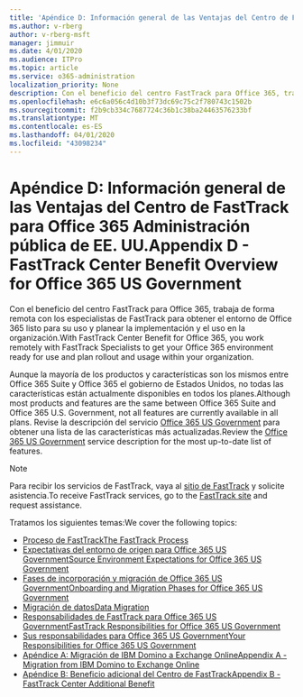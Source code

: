 ```yaml
---
title: 'Apéndice D: Información general de las Ventajas del Centro de FastTrack para Office 365 Administración pública de EE. UU.'
ms.author: v-rberg
author: v-rberg-msft
manager: jimmuir
ms.date: 4/01/2020
ms.audience: ITPro
ms.topic: article
ms.service: o365-administration
localization_priority: None
description: Con el beneficio del centro FastTrack para Office 365, trabaja de forma remota con los especialistas de FastTrack para obtener el entorno de Office 365 listo para su uso y planear la implementación y el uso en la organización.
ms.openlocfilehash: e6c6a056c4d10b3f73dc69c75c2f780743c1502b
ms.sourcegitcommit: f2b9cb334c7687724c36b1c38ba24463576233bf
ms.translationtype: MT
ms.contentlocale: es-ES
ms.lasthandoff: 04/01/2020
ms.locfileid: "43098234"
---
```

# <a name="appendix-d---fasttrack-center-benefit-overview-for-office-365-us-government"></a><span data-ttu-id="b2816-103">Apéndice D: Información general de las Ventajas del Centro de FastTrack para Office 365 Administración pública de EE. UU.</span><span class="sxs-lookup"><span data-stu-id="b2816-103">Appendix D - FastTrack Center Benefit Overview for Office 365 US Government</span></span>

<span data-ttu-id="b2816-104">Con el beneficio del centro FastTrack para Office 365, trabaja de forma remota con los especialistas de FastTrack para obtener el entorno de Office 365 listo para su uso y planear la implementación y el uso en la organización.</span><span class="sxs-lookup"><span data-stu-id="b2816-104">With FastTrack Center Benefit for Office 365, you work remotely with FastTrack Specialists to get your Office 365 environment ready for use and plan rollout and usage within your organization.</span></span> 
  
<span data-ttu-id="b2816-105">Aunque la mayoría de los productos y características son los mismos entre Office 365 Suite y Office 365 el gobierno de Estados Unidos, no todas las características están actualmente disponibles en todos los planes.</span><span class="sxs-lookup"><span data-stu-id="b2816-105">Although most products and features are the same between Office 365 Suite and Office 365 U.S. Government, not all features are currently available in all plans.</span></span> <span data-ttu-id="b2816-106">Revise la descripción del servicio [Office 365 US Government](https://aka.ms/aboutgovcloud) para obtener una lista de las características más actualizadas.</span><span class="sxs-lookup"><span data-stu-id="b2816-106">Review the [Office 365 US Government](https://aka.ms/aboutgovcloud) service description for the most up-to-date list of features.</span></span>

> [!NOTE]
> <span data-ttu-id="b2816-107">Para recibir los servicios de FastTrack, vaya al [sitio de FastTrack](https://go.microsoft.com/fwlink/?linkid=780698) y solicite asistencia.</span><span class="sxs-lookup"><span data-stu-id="b2816-107">To receive FastTrack services, go to the [FastTrack site](https://go.microsoft.com/fwlink/?linkid=780698) and request assistance.</span></span>  

<span data-ttu-id="b2816-108">Tratamos los siguientes temas:</span><span class="sxs-lookup"><span data-stu-id="b2816-108">We cover the following topics:</span></span>
- [<span data-ttu-id="b2816-109">Proceso de FastTrack</span><span class="sxs-lookup"><span data-stu-id="b2816-109">The FastTrack Process</span></span>](O365-fasttrack-process.md) 
- [<span data-ttu-id="b2816-110">Expectativas del entorno de origen para Office 365 US Government</span><span class="sxs-lookup"><span data-stu-id="b2816-110">Source Environment Expectations for Office 365 US Government</span></span>](US-Gov-appendix-source-environment-expectations.md)   
- [<span data-ttu-id="b2816-111">Fases de incorporación y migración de Office 365 US Government</span><span class="sxs-lookup"><span data-stu-id="b2816-111">Onboarding and Migration Phases for Office 365 US Government</span></span>](US-Gov-appendix-onboarding-and-migration.md)
- [<span data-ttu-id="b2816-112">Migración de datos</span><span class="sxs-lookup"><span data-stu-id="b2816-112">Data Migration</span></span>](O365-data-migration.md)    
- [<span data-ttu-id="b2816-113">Responsabilidades de FastTrack para Office 365 US Government</span><span class="sxs-lookup"><span data-stu-id="b2816-113">FastTrack Responsibilities for Office 365 US Government</span></span>](US-Gov-appendix-fasttrack-responsibilities.md)   
- [<span data-ttu-id="b2816-114">Sus responsabilidades para Office 365 US Government</span><span class="sxs-lookup"><span data-stu-id="b2816-114">Your Responsibilities for Office 365 US Government</span></span>](US-Gov-appendix-your-responsibilities.md) 
- [<span data-ttu-id="b2816-115">Apéndice A: Migración de IBM Domino a Exchange Online</span><span class="sxs-lookup"><span data-stu-id="b2816-115">Appendix A - Migration from IBM Domino to Exchange Online</span></span>](O365-from-ibm-domino-to-exchange-online.md)   
- [<span data-ttu-id="b2816-116">Apéndice B: Beneficio adicional del Centro de FastTrack</span><span class="sxs-lookup"><span data-stu-id="b2816-116">Appendix B - FastTrack Center Additional Benefit</span></span>](O365-fasttrack-additional-benefits.md)
